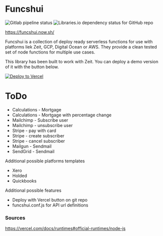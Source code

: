 # Funcshui

![Gitlab pipeline status](https://img.shields.io/gitlab/pipeline/maxmckenzie/funcshui?style=flat-square)
![Libraries.io dependency status for GitHub repo](https://img.shields.io/librariesio/github/maxmckenzie/funcshui?style=flat-square)

https://funcshui.now.sh/

Funcshui is a collection of deploy ready serverless functions for use with platforms liek Zeit, GCP, Digital Ocean or AWS. They provide a clean tested set of node functions for multiple use cases.

This library has been built to work with Zeit. You can deploy a demo version of it with the button below.

[![Deploy to Vercel](/button)](/import/project?template=https://https://github.com/maxmckenzie/funcshui/master)

# ToDo

- Calculations - Mortgage
- Calculations - Mortgage with percentage change
- Mailchimp - Subscribe user
- Mailchimp - unsubscribe user
- Stripe - pay with card
- Stripe - create subscriber
- Stripe - cancel subscriber
- Mailgun - Sendmail
- SendGrid - Sendmail

Additional possible platforms templates
- Xero
- Holded
- Quickbooks

Additional possible features
- Deploy with Vercel button on git repo
- funcshui.conf.js for API url definitions

### Sources
https://vercel.com/docs/runtimes#official-runtimes/node-js